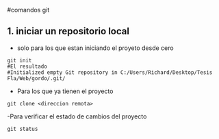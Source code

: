 #comandos git

## 1. iniciar un repositorio local

- solo para los que estan iniciando el proyeto desde cero

```
git init
#El resultado 
#Initialized empty Git repository in C:/Users/Richard/Desktop/Tesis Fla/Web/gordo/.git/

```

- Para los que ya tienen el proyecto 

```
git clone <direccion remota>
```

-Para verificar el estado de cambios del proyecto 

```
git status
```
